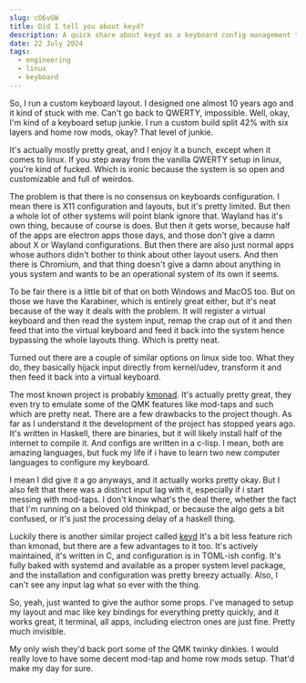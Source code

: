 ```yaml
---
slug: cO6vGW
title: Did I tell you about keyd?
description: A quick share about keyd as a keyboard config management tool
date: 22 July 2024
tags:
  - engineering
  - linux
  - keyboard
---
```


So, I run a custom keyboard layout. I designed one almost 10 years ago and it kind of stuck with me. Can't go back to QWERTY, impossible. Well, okay, I'm kind of a keyboard setup junkie. I run a custom build split 42% with six layers and home row mods, okay? That level of junkie.

It's actually mostly pretty great, and I enjoy it a bunch, except when it comes to linux. If you step away from the vanilla QWERTY setup in linux, you're kind of fucked. Which is ironic because the system is so open and customizable and full of weirdos.

The problem is that there is no consensus on keyboards configuration. I mean there is X11 configuration and layouts, but it's pretty limited. But then a whole lot of other systems will point blank ignore that. Wayland has it's own thing, because of course is does. But then it gets worse, because half of the apps are electron apps those days, and those don't give a damn about X or Wayland configurations. But then there are also just normal apps whose authors didn't bother to think about other layout users. And then there is Chromium, and that thing doesn't give a damn about anything in yous system and wants to be an operational system of its own it seems.

To be fair there is a little bit of that on both Windows and MacOS too. But on those we have the Karabiner, which is entirely great either, but it's neat because of the way it deals with the problem. It will register a virtual keyboard and then read the system input, remap the crap out of it and then feed that into the virtual keyboard and feed it back into the system hence bypassing the whole layouts thing. Which is pretty neat.

Turned out there are a couple of similar options on linux side too. What they do, they basically hijack input directly from kernel/udev, transform it and then feed it back into a virtual keyboard.

The most known project is probably [kmonad](https://github.com/kmonad/kmonad). It's actually pretty great, they even try to emulate some of the QMK features like mod-taps and such which are pretty neat. There are a few drawbacks to the project though. As far as I understand it the development of the project has stopped years ago. It's written in Haskell, there are binaries, but it will likely install half of the internet to compile it. And configs are written in a c-lisp. I mean, both are amazing languages, but fuck my life if i have to learn two new computer languages to configure my keyboard.

I mean I did give it a go anyways, and it actually works pretty okay. But I also felt that there was a distinct input lag with it, especially if i start messing with mod-taps. I don't know what's the deal there, whether the fact that I'm running on a beloved old thinkpad, or because the algo gets a bit confused, or it's just the processing delay of a haskell thing.

Luckily there is another similar project called [keyd](https://github.com/rvaiya/keyd) It's a bit less feature rich than kmonad, but there are a few advantages to it too. It's actively maintained, it's written in C, and configuration is in TOML-ish config. It's fully baked with systemd and available as a proper system level package, and the installation and configuration was pretty breezy actually. Also, I can't see any input lag what so ever with the thing.

So, yeah, just wanted to give the author some props. I've managed to setup my layout and mac like key bindings for everything pretty quickly, and it works great, it terminal, all apps, including electron ones are just fine. Pretty much invisible.

My only wish they'd back port some of the QMK twinky dinkies. I would really love to have some decent mod-tap and home row mods setup. That'd make my day for sure.

